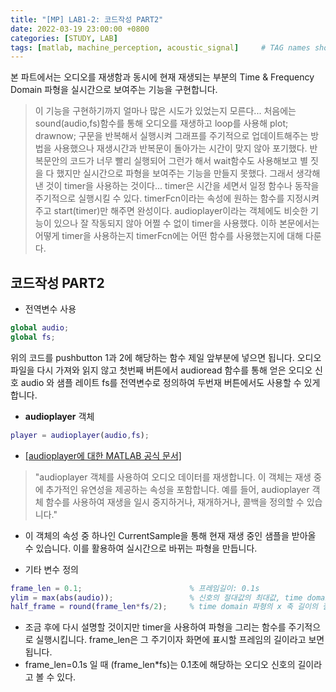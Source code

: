 ```yaml
---
title: "[MP] LAB1-2: 코드작성 PART2"
date: 2022-03-19 23:00:00 +0800
categories: [STUDY, LAB]
tags: [matlab, machine_perception, acoustic_signal]     # TAG names should always be lowercase
---
```


본 파트에서는 오디오를 재생함과 동시에 현재 재생되는 부분의 Time & Frequency Domain 파형을 실시간으로 보여주는 기능을 구현합니다.
> 이 기능을 구현하기까지 얼마나 많은 시도가 있었는지 모른다... 처음에는 sound(audio,fs)함수를 통해 오디오를 재생하고 loop를 사용해 plot; drawnow; 구문을 반복해서 실행시켜 그래프를 주기적으로 업데이트해주는 방법을 사용했으나 
> 재생시간과 반복문이 돌아가는 시간이 맞지 않아 포기했다. 반복문안의 코드가 너무 빨리 실행되어 그런가 해서 wait함수도 사용해보고 별 짓을 다 했지만 실시간으로 파형을 보여주는 기능을 만들지 못했다.
> 그래서 생각해낸 것이 timer을 사용하는 것이다... timer은 시간을 세면서 일정 함수나 동작을 주기적으로 실행시킬 수 있다. timerFcn이라는 속성에 원하는 함수를 지정시켜주고 start(timer)만 해주면 완성이다.
> audioplayer이라는 객체에도 비슷한 기능이 있으나 잘 작동되지 않아 어쩔 수 없이 timer을 사용했다. 이하 본문에서는 어떻게 timer을 사용하는지 timerFcn에는 어떤 함수를 사용했는지에 대해 다룬다.
 
## 코드작성 PART2
+ 전역변수 사용  
```matlab
global audio;
global fs;
```
위의 코드를 pushbutton 1과 2에 해당하는 함수 제일 앞부분에 넣으면 됩니다. 오디오 파일을 다시 가져와 읽지 않고 첫번째 버튼에서 audioread 함수를 통해 얻은 오디오 신호 audio 와 샘플 레이트 fs를 전역변수로 정의하여 두번재 버튼에서도 사용할 수 있게 합니다.
+ __audioplayer__ 객체
```matlab
player = audioplayer(audio,fs);
```
  - [[audioplayer에 대한 MATLAB 공식 문서]](https://www.mathworks.com/help/releases/R2021a/matlab/ref/audioplayer.html "MATLAB 문서")
  > "audioplayer 객체를 사용하여 오디오 데이터를 재생합니다. 이 객체는 재생 중에 추가적인 유연성을 제공하는 속성을 포함합니다. 예를 들어, audioplayer 객체 함수를 사용하여 재생을 일시 중지하거나, 재개하거나, 콜백을 정의할 수 있습니다."
  - 이 객체의 속성 중 하나인 CurrentSample을 통해 현재 재생 중인 샘플을 받아올 수 있습니다. 이를 활용하여 실시간으로 바뀌는 파형을 만듭니다. 
+ 기타 변수 정의
```matlab
frame_len = 0.1;                        % 프레임길이: 0.1s
ylim = max(abs(audio));                 % 신호의 절대값의 최대값, time domain 파형의 y축 범위를 위함
half_frame = round(frame_len*fs/2);     % time domain 파형의 x 축 길이의 절반에 해당하는 샘플 크기
```
  - 조금 후에 다시 설명할 것이지만 timer을 사용하여 파형을 그리는 함수를 주기적으로 실행시킵니다. frame_len은 그 주기이자 화면에 표시할 프레임의 길이라고 보면 됩니다.
  - frame_len=0.1s 일 때 (frame_len\*fs)는 0.1초에 해당하는 오디오 신호의 길이라고 볼 수 있다.    
